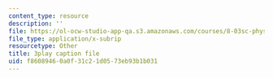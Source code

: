 ```yaml
---
content_type: resource
description: ''
file: https://ol-ocw-studio-app-qa.s3.amazonaws.com/courses/8-03sc-physics-iii-vibrations-and-waves-fall-2016/f86089460a0f31c21d0573eb93b1b031_8kcvyoHsXrw.srt
file_type: application/x-subrip
resourcetype: Other
title: 3play caption file
uid: f8608946-0a0f-31c2-1d05-73eb93b1b031
---
```

